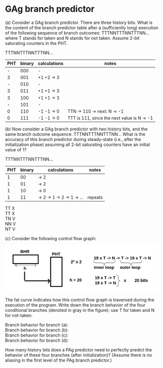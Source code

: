 # GAg branch predictor
(a) Consider a GAg branch predictor. There are three history bits. What is the content of the
branch predictor table after a (sufficiently long) execution of the following sequence of branch
outcomes: TTTNNTTTNNTTTNN... where T stands for taken and N stands for not taken.
Assume 2-bit saturating counters in the PHT.

TTTNNTTTNNTTTNN...

|PHT  |binary |calculations |notes  |
|---  |---    |---          |---    |
|-    |000    |-            | |
|3    |001    |+1 +2 -> 3   | |
|-    |010    |-            | |
|3    |011    |+1 +1 -> 3   | |
|3    |100    |+1 +1 -> 3   | |
|-    |101    |-            | |
|0    |110    |-1 -1 -> 0   | TTN -> 110 -> next: N -> -1 |
|0    |111    |-1 -1 -> 0   | TTT is 111, since the next value is N -> -1 |


(b) Now consider a GAg branch predictor with two history bits, and the same branch outcome
sequence: TTTNNTTTNNTTTNN... What is the accuracy of this branch predictor during
steady-state (i.e., after the initialization phase) assuming all 2-bit saturating counters have an initial
value of 1?

TTTNNTTTNNTTTNN...

|PHT  |binary |calculations |notes  |
|---  |---    |---          |---    |
|1    |00     |-> 2         | |
|1    |01     |-> 2         | |
|1    |10     |-> 0         | |
|1    |11     |-> 2 -> 1 -> 2 -> 1 -> ... |repeats |

TT X\
TT X\
TN V\
NN V\
NT V

(c) Consider the following control flow graph:

![control flow graph](gag_branch_predictor_img1.png) 

The fat curve indicates how this control flow graph is traversed during the execution of the
program. Write down the branch behavior of the four conditional branches (denoted in gray in
the figure): use T for taken and N for not-taken.

Branch behavior for branch (a): \
Branch behavior for branch (b): \
Branch behavior for branch (c): \
Branch behavior for branch (d): 

How many history bits does a PAg predictor need to perfectly predict the behavior of these four
branches (after initialization)? (Assume there is no aliasing in the first level of the PAg branch
predictor.)
